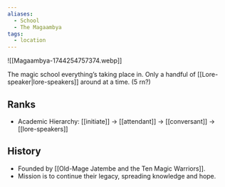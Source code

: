 ```yaml
---
aliases:
  - School
  - The Magaambya
tags:
  - location
---
```

![[Magaambya-1744254757374.webp]]

The magic school everything’s taking place in.
Only a handful of [[Lore-speaker|lore-speakers]] around at a time. (5 rn?)  
## Ranks
- Academic Hierarchy: [[initiate]] → [[attendant]] → [[conversant]] → [[lore-speakers]]
## History
- Founded by [[Old-Mage Jatembe and the Ten Magic Warriors]].
- Mission is to continue their legacy, spreading knowledge and hope.